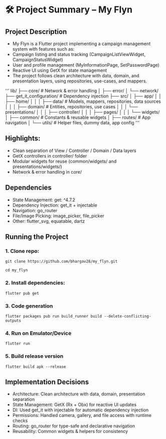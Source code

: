 #  🛠️ Project Summary – My Flyn
## Project Description

 - My Flyn is a Flutter project implementing a campaign management system with features such as:
 - Campaign listing and status tracking (CampaignListViewWidget, CampaignStatusWidget)
 - User and profile management (MyInformationPage, SetPasswordPage)
 - Reactive UI using GetX for state management
 - The project follows clean architecture with data, domain, and presentation layers, using repositories, use-cases, and mappers.


'''
lib/
├── core/                 # Network & error handling
│   ├── error/
│   └── network/
├── get_it_configuration/ # Dependency injection
├── src/
│   ├── app/
│   │   ├── home/
│   │   │   ├── data/        # Models, mappers, repositories, data sources
│   │   │   ├── domain/      # Entities, repositories, use cases
│   │   │   └── presentations/
│   │   │       ├── controller/
│   │   │       ├── pages/
│   │   │       └── widgets/
│   ├── common/              # Constants & reusable widgets
│   ├── routes/              # App navigation
│   └── utils/               # Helper files, dummy data, app config
'''




## Highlights:
 - Clean separation of View / Controller / Domain / Data layers
 - GetX controllers in controller/ folder
 - Modular widgets for reuse (common/widgets/ and presentations/widgets/)
 - Network & error handling in core/


## Dependencies

 - State Management: get: ^4.7.2
 - Dependency Injection: get_it + injectable
 - Navigation: go_router
 - File/Image Picking: image_picker, file_picker
 - Other: flutter_svg, equatable, dartz



## Running the Project
### 1. Clone repo:

    git clone https://github.com/bhargav28/my_flyn.git
  
    cd my_flyn

### 2. Install dependencies:

    flutter pub get

### 3. Code generation

    flutter packages pub run build_runner build --delete-conflicting-outputs

### 4. Run on Emulator/Device

    flutter run

### 5. Build release version

    flutter build apk --release


## Implementation Decisions

 - Architecture: Clean architecture with data, domain, presentation separation
 - State Management: GetX (Rx + Obx) for reactive UI updates
 - DI: Used get_it with injectable for automatic dependency injection
 - Permissions: Handled camera, gallery, and file access with runtime checks
 - Routing: go_router for type-safe and declarative navigation
 - Reusability: Common widgets & helpers for consistency